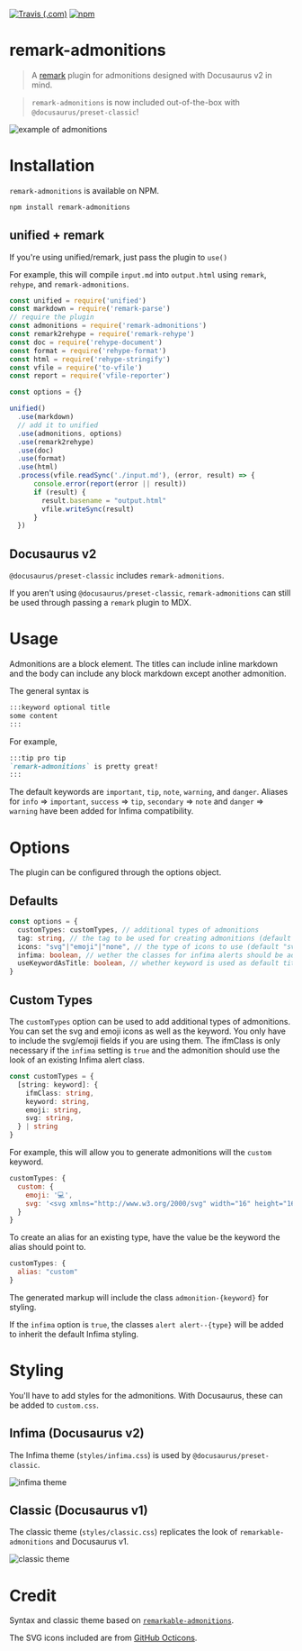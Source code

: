 [![Travis (.com)](https://img.shields.io/travis/com/elviswolcott/remark-admonitions?logo=travis)](https://travis-ci.com/elviswolcott/remark-admonitions)
[![npm](https://img.shields.io/npm/v/remark-admonitions?label=remark-admonitions&logo=npm)](https://www.npmjs.com/package/remark-admonitions)
# remark-admonitions

> A [remark](https://github.com/remarkjs/remark) plugin for admonitions designed with Docusaurus v2 in mind.

> `remark-admonitions` is now included out-of-the-box with `@docusaurus/preset-classic`!

![example of admonitions](/assets/hero.png)

# Installation

`remark-admonitions` is available on NPM.

```bash
npm install remark-admonitions
```

## unified + remark
If you're using unified/remark, just pass the plugin to `use()`

For example, this will compile `input.md` into `output.html` using `remark`, `rehype`, and `remark-admonitions`.

```javascript
const unified = require('unified')
const markdown = require('remark-parse')
// require the plugin
const admonitions = require('remark-admonitions')
const remark2rehype = require('remark-rehype')
const doc = require('rehype-document')
const format = require('rehype-format')
const html = require('rehype-stringify')
const vfile = require('to-vfile')
const report = require('vfile-reporter')

const options = {}

unified()
  .use(markdown)
  // add it to unified
  .use(admonitions, options)
  .use(remark2rehype)
  .use(doc)
  .use(format)
  .use(html)
  .process(vfile.readSync('./input.md'), (error, result) => {
      console.error(report(error || result))
      if (result) {
        result.basename = "output.html"
        vfile.writeSync(result)
      }
  })
```

## Docusaurus v2

`@docusaurus/preset-classic` includes `remark-admonitions`.

If you aren't using `@docusaurus/preset-classic`, `remark-admonitions` can still be used through passing a `remark` plugin to MDX.
# Usage

Admonitions are a block element.
The titles can include inline markdown and the body can include any block markdown except another admonition.

The general syntax is

```markdown
:::keyword optional title
some content
:::
```

For example,

```markdown
:::tip pro tip
`remark-admonitions` is pretty great!
:::
```


The default keywords are `important`, `tip`, `note`, `warning`, and `danger`.
Aliases for `info` => `important`, `success` => `tip`, `secondary` => `note` and `danger` => `warning` have been added for Infima compatibility.

# Options

The plugin can be configured through the options object.

## Defaults

```ts
const options = {
  customTypes: customTypes, // additional types of admonitions
  tag: string, // the tag to be used for creating admonitions (default ":::")
  icons: "svg"|"emoji"|"none", // the type of icons to use (default "svg")
  infima: boolean, // wether the classes for infima alerts should be added to the markup
  useKeywordAsTitle: boolean, // whether keyword is used as default title if title was not provided (default true)
}
```

## Custom Types

The `customTypes` option can be used to add additional types of admonitions. You can set the svg and emoji icons as well as the keyword. You only have to include the svg/emoji fields if you are using them.
The ifmClass is only necessary if the `infima` setting is `true` and the admonition should use the look of an existing Infima alert class.

```ts
const customTypes = {
  [string: keyword]: {
    ifmClass: string,
    keyword: string,
    emoji: string,
    svg: string,
  } | string
}
```

For example, this will allow you to generate admonitions will the `custom` keyword.

```js
customTypes: {
  custom: {
    emoji: '💻',
    svg: '<svg xmlns="http://www.w3.org/2000/svg" width="16" height="16" viewBox="0 0 16 16"><path fill-rule="evenodd" d="M15 2H1c-.55 0-1 .45-1 1v9c0 .55.45 1 1 1h5.34c-.25.61-.86 1.39-2.34 2h8c-1.48-.61-2.09-1.39-2.34-2H15c.55 0 1-.45 1-1V3c0-.55-.45-1-1-1zm0 9H1V3h14v8z"></path></svg>'
  }
}
```

To create an alias for an existing type, have the value be the keyword the alias should point to.

```js
customTypes: {
  alias: "custom"
}
```

The generated markup will include the class `admonition-{keyword}` for styling.

If the `infima` option is `true`, the classes `alert alert--{type}` will be added to inherit the default Infima styling.

# Styling

You'll have to add styles for the admonitions. With Docusaurus, these can be added to `custom.css`.

## Infima (Docusaurus v2)

The Infima theme (`styles/infima.css`) is used by `@docusaurus/preset-classic`.

![infima theme](assets/infima.png)

## Classic (Docusaurus v1)

The classic theme (`styles/classic.css`) replicates the look of `remarkable-admonitions` and Docusaurus v1.

![classic theme](/assets/classic.png)

# Credit

Syntax and classic theme based on [`remarkable-admonitions`](https://github.com/favoloso/remarkable-admonitions).

The SVG icons included are from [GitHub Octicons](https://octicons.github.com).